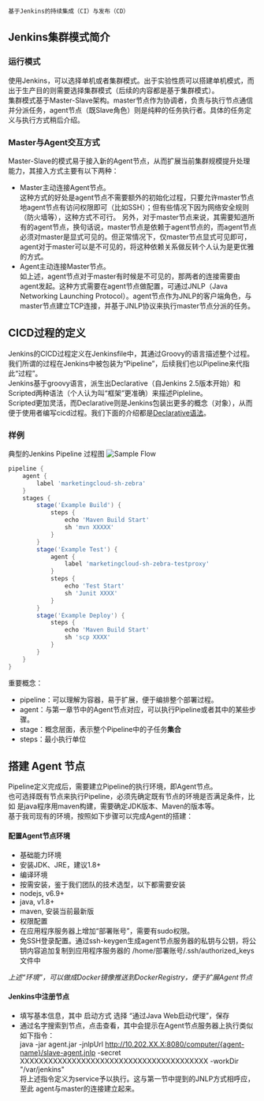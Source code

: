 `基于Jenkins的持续集成（CI）与发布（CD）`
## Jenkins集群模式简介
### 运行模式
使用Jenkins，可以选择单机或者集群模式。出于实验性质可以搭建单机模式，而出于生产目的则需要选择集群模式（后续的内容都是基于集群模式）。  
集群模式基于Master-Slave架构。master节点作为协调者，负责与执行节点通信并分派任务，agent节点（既Slave角色）则是纯粹的任务执行者。具体的任务定义与执行方式稍后介绍。

### Master与Agent交互方式
Master-Slave的模式易于接入新的Agent节点，从而扩展当前集群规模提升处理能力，其接入方式主要有以下两种：  
+ Master主动连接Agent节点。  
这种方式的好处是agent节点不需要额外的初始化过程，只要允许master节点地agent节点有访问权限即可（比如SSH）；但有些情况下因为网络安全规则（防火墙等），这种方式不可行。  另外，对于master节点来说，其需要知道所有的agent节点，换句话说，master节点是依赖于agent节点的，而agent节点必须对master是显式可见的。但正常情况下，仅master节点显式可见即可，agent对于master可以是不可见的，将这种依赖关系做反转个人认为是更优雅的方式。
+ Agent主动连接Master节点。  
如上述，agent节点对于master有时候是不可见的，那两者的连接需要由agent发起。这种方式需要在agent节点做配置，可通过JNLP（Java Networking Launching Protocol）。agent节点作为JNLP的客户端角色，与master节点建立TCP连接，并基于JNLP协议来执行master节点分派的任务。

## CICD过程的定义
Jenkins的CICD过程定义在Jenkinsfile中，其通过Groovy的语言描述整个过程。我们所谓的过程在Jenkins中被包装为“Pipeline”，后续我们也以Pipeline来代指此“过程”。  
Jenkins基于groovy语言，派生出Declarative（自Jenkins 2.5版本开始）和Scripted两种语法（个人认为叫“框架”更准确）来描述Pipleline。  
Scripted更加灵活，而Declarative则是Jenkins包装出更多的概念（对象），从而便于使用者编写cicd过程。我们下面的介绍都是[Declarative语法](https://jenkins.io/doc/book/pipeline/syntax/#declarative-pipeline)。  
### 样例
典型的Jenkins Pipeline 过程图
![Sample Flow](https://jenkins.io/doc/book/resources/pipeline/realworld-pipeline-flow.png)

```Groovy
pipeline {
    agent {
        label 'marketingcloud-sh-zebra'
    } 
    stages {
        stage('Example Build') {
            steps {
                echo 'Maven Build Start'
                sh 'mvn XXXXX'
            }
        }
        stage('Example Test') {
            agent { 
                label 'marketingcloud-sh-zebra-testproxy'
            }
            steps {
                echo 'Test Start'
                sh 'Junit XXXX'
            }
        }
        stage('Example Deploy') {
            steps {
                echo 'Maven Build Start'
                sh 'scp XXXX'
            }
        }
    }
}
```

重要概念：
+ pipeline：可以理解为容器，易于扩展，便于编排整个部署过程。
+ agent：与第一章节中的Agent节点对应，可以执行Pipeline或者其中的某些步骤。
+ stage：概念层面，表示整个Pipeline中的子任务**集合**
+ steps：最小执行单位

## 搭建 Agent 节点
Pipeline定义完成后，需要建立Pipeline的执行环境，即Agent节点。  
也可选择既有节点来执行Pipeline，必须先确定既有节点的环境是否满足条件，比如 是java程序用maven构建，需要确定JDK版本、Maven的版本等。  
基于我司现有的环境，按照如下步骤可以完成Agent的搭建：
#### 配置Agent节点环境
+ 基础能力环境
 + 安装JDK、JRE，建议1.8+
+ 编译环境
 + 按需安装，鉴于我们团队的技术选型，以下都需要安装
  + nodejs, v6.9+
  + java, v1.8+
  + maven, 安装当前最新版
+ 权限配置
 + 在应用程序服务器上增加“部署账号”，需要有sudo权限。
 + 免SSH登录配置。通过ssh-keygen生成agent节点服务器的私钥与公钥，将公钥内容追加复制到应用程序服务器的 /home/部署账号/.ssh/authorized_keys 文件中

*上述“环境”，可以做成Docker镜像推送到DockerRegistry，便于扩展Agent节点*

#### Jenkins中注册节点
+ 填写基本信息，其中 启动方式 选择 “通过Java Web启动代理”，保存
+ 通过名字搜索到节点，点击查看，其中会提示在Agent节点服务器上执行类似如下指令：  
java -jar agent.jar -jnlpUrl http://10.202.XX.X:8080/computer/{agent-name}/slave-agent.jnlp -secret XXXXXXXXXXXXXXXXXXXXXXXXXXXXXXXXXXXXXXXX -workDir "/var/jenkins"  
将上述指令定义为service予以执行。这与第一节中提到的JNLP方式相呼应，至此 agent与master的连接建立起来。